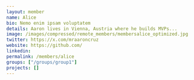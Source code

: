 ```yaml
---
layout: member
name: Alice
bio: Nemo enim ipsam voluptatem
details: Aaron lives in Vienna, Austria where he builds MVPs...
image: /images/compressed/remote_members/membersalice_optimized.jpg
twitter: https://x.com/mraaroncruz
website: https://github.com/
linkedin: 
permalink: /members/alice
groups: ["/groups/group1"]
projects: []
---
```

